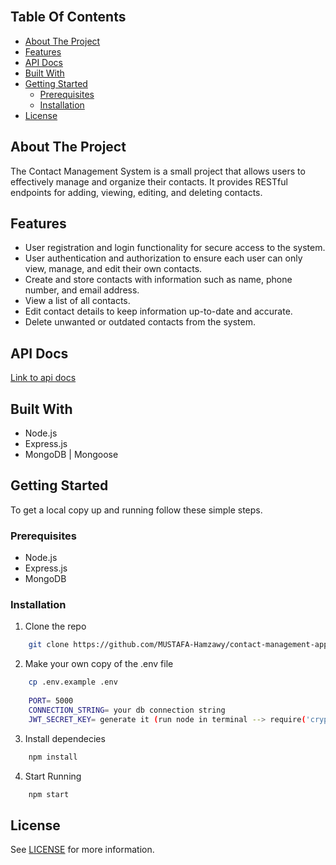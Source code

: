 <br/>

## Table Of Contents

- [About The Project](#about-the-project)
- [Features](#features)
- [API Docs](#api-docs)
- [Built With](#built-with)
- [Getting Started](#getting-started)
  - [Prerequisites](#prerequisites)
  - [Installation](#installation)
- [License](#license)

## About The Project

The Contact Management System is a small project that allows users to effectively manage and organize their contacts. It provides RESTful endpoints for adding, viewing, editing, and deleting contacts.

## Features
- User registration and login functionality for secure access to the system.
- User authentication and authorization to ensure each user can only view, manage, and edit their own contacts.
- Create and store contacts with information such as name, phone number, and email address.
- View a list of all contacts.
- Edit contact details to keep information up-to-date and accurate.
- Delete unwanted or outdated contacts from the system.

## API Docs
<a href="https://documenter.getpostman.com/view/17672386/2s946cetUG#7662bf0b-1604-4233-a0a7-b8cb03fdb816" target="_blank"> Link to api docs </a>

## Built With

* Node.js
* Express.js
* MongoDB | Mongoose

## Getting Started

To get a local copy up and running follow these simple steps.

### Prerequisites

* Node.js
* Express.js
* MongoDB

### Installation

1. Clone the repo

```sh
    git clone https://github.com/MUSTAFA-Hamzawy/contact-management-app-Node.js.git
```

2. Make your own copy of the .env file
```sh
    cp .env.example .env
 
    PORT= 5000
    CONNECTION_STRING= your db connection string
    JWT_SECRET_KEY= generate it (run node in terminal --> require('crypto').randomBytes(60).toString('hex')
```

3. Install dependecies

```sh
    npm install
```
4. Start Running
```sh
    npm start
```


## License
See [LICENSE](https://github.com/MUSTAFA-Hamzawy/contact-management-app-Node.js/blob/main/LICENSE) for more information.
